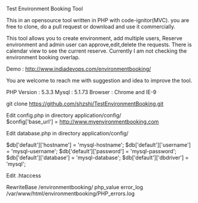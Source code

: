 Test Environment Booking Tool 

This in an opensource tool written in PHP with code-ignitor(MVC). you are free to clone, do a pull request or download and use it commercially. 

This tool allows you to create environment, add multiple users, Reserve environment and admin user can approve,edit,delete the requests. 
There is calendar view to see the current reserve. Currently I am not checking the environment booking overlap. 

Demo : 
http://www.indiadevops.com/environmentbooking/ 

You are welcome to reach me with suggestion and idea to improve the tool. 

PHP Version : 5.3.3
Mysql : 5.1.73
Browser : Chrome and IE-9 

git clone https://github.com/shzshi/TestEnvironmentBooking.git

Edit config.php in directory application/config/  
$config['base_url'] = http://www.myenvironmentbooking.com

Edit database.php in directory application/config/

$db['default']['hostname'] = 'mysql-hostname';
$db['default']['username'] = 'mysql-username';
$db['default']['password'] = 'mysql-password';
$db['default']['database'] = 'mysql-database';
$db['default']['dbdriver'] = 'mysql';

Edit .htaccess

RewriteBase /environmentbooking/
php_value error_log  /var/www/html/environmentbooking/PHP_errors.log
